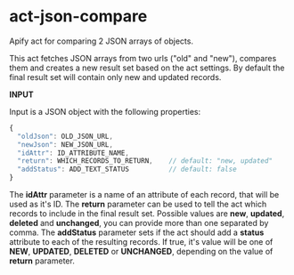 # act-json-compare
Apify act for comparing 2 JSON arrays of objects.

This act fetches JSON arrays from two urls ("old" and "new"), 
compares them and creates a new result set based on the act settings.
By default the final result set will contain only new and updated records.

**INPUT**

Input is a JSON object with the following properties:

```javascript
{
  "oldJson": OLD_JSON_URL,
  "newJson": NEW_JSON_URL,
  "idAttr": ID_ATTRIBUTE_NAME,
  "return": WHICH_RECORDS_TO_RETURN,    // default: "new, updated"
  "addStatus": ADD_TEXT_STATUS          // default: false
}
```

The __idAttr__ parameter is a name of an attribute of each record, that will be used as it's ID.
The __return__ parameter can be used to tell the act which records to include in the final result set.
Possible values are __new__, __updated__, __deleted__ and __unchanged__, you can provide more than one separated by comma.
The __addStatus__ parameter sets if the act should add a __status__ attribute to each of the resulting records.
If true, it's value will be one of __NEW__, __UPDATED__, __DELETED__ or __UNCHANGED__, depending on the value of __return__ parameter.
